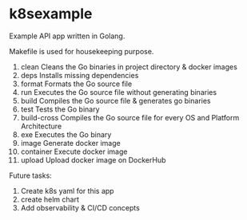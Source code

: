 # k8sexample

Example API app written in Golang. 

Makefile is used for housekeeping purpose.
1.  clean         Cleans the Go binaries in project directory & docker images 
2.  deps          Installs missing dependencies 
3.  format        Formats the Go source file
4.  run           Executes the Go source file without generating binaries
5.  build         Compiles the Go source file & generates go binaries
6.  test          Tests the Go binary 
7.  build-cross   Compiles the Go source file for every OS and Platform Architecture
8.  exe           Executes the Go binary
9.  image         Generate docker image
10.  container     Execute docker image
11.  upload        Upload docker image on DockerHub

Future tasks:
1. Create k8s yaml for this app
2. create helm chart
3. Add observability & CI/CD concepts


